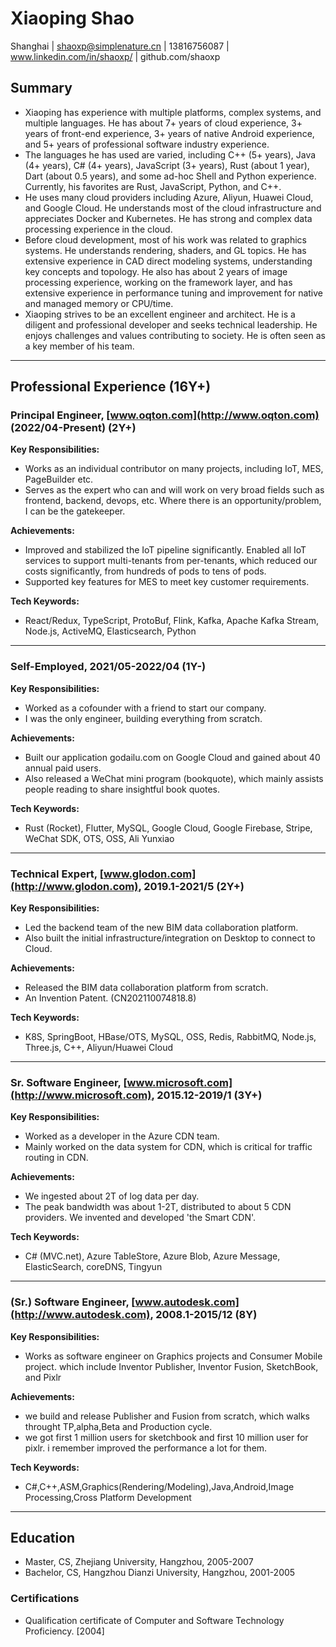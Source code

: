 # Xiaoping Shao
Shanghai | shaoxp@simplenature.cn | 13816756087 | www.linkedin.com/in/shaoxp/ | github.com/shaoxp

## Summary
- Xiaoping has experience with multiple platforms, complex systems, and multiple languages. He has about 7+ years of cloud experience, 3+ years of front-end experience, 3+ years of native Android experience, and 5+ years of professional software industry experience.
- The languages he has used are varied, including C++ (5+ years), Java (4+ years), C# (4+ years), JavaScript (3+ years), Rust (about 1 year), Dart (about 0.5 years), and some ad-hoc Shell and Python experience. Currently, his favorites are Rust, JavaScript, Python, and C++.
- He uses many cloud providers including Azure, Aliyun, Huawei Cloud, and Google Cloud. He understands most of the cloud infrastructure and appreciates Docker and Kubernetes. He has strong and complex data processing experience in the cloud.
- Before cloud development, most of his work was related to graphics systems. He understands rendering, shaders, and GL topics. He has extensive experience in CAD direct modeling systems, understanding key concepts and topology. He also has about 2 years of image processing experience, working on the framework layer, and has extensive experience in performance tuning and improvement for native and managed memory or CPU/time.
- Xiaoping strives to be an excellent engineer and architect. He is a diligent and professional developer and seeks technical leadership. He enjoys challenges and values contributing to society. He is often seen as a key member of his team.

---
## Professional Experience (16Y+)
### Principal Engineer, [www.oqton.com](http://www.oqton.com) (2022/04-Present) (2Y+)
**Key Responsibilities:**
- Works as an individual contributor on many projects, including IoT, MES, PageBuilder etc.
- Serves as the expert who can and will work on very broad fields such as frontend, backend, devops, etc. Where there is an opportunity/problem, I can be the gatekeeper.

**Achievements:**
- Improved and stabilized the IoT pipeline significantly. Enabled all IoT services to support multi-tenants from per-tenants, which reduced our costs significantly, from hundreds of pods to tens of pods.
- Supported key features for MES to meet key customer requirements.

**Tech Keywords:**
- React/Redux, TypeScript, ProtoBuf, Flink, Kafka, Apache Kafka Stream, Node.js, ActiveMQ, Elasticsearch, Python

---
### Self-Employed, 2021/05-2022/04 (1Y-)
**Key Responsibilities:**
- Worked as a cofounder with a friend to start our company.
- I was the only engineer, building everything from scratch.

**Achievements:**
- Built our application godailu.com on Google Cloud and gained about 40 annual paid users.
- Also released a WeChat mini program (bookquote), which mainly assists people reading to share insightful book quotes.

**Tech Keywords:**
- Rust (Rocket), Flutter, MySQL, Google Cloud, Google Firebase, Stripe, WeChat SDK, OTS, OSS, Ali Yunxiao

---
### Technical Expert, [www.glodon.com](http://www.glodon.com), 2019.1-2021/5 (2Y+)
**Key Responsibilities:**
- Led the backend team of the new BIM data collaboration platform.
- Also built the initial infrastructure/integration on Desktop to connect to Cloud.

**Achievements:**
- Released the BIM data collaboration platform from scratch.
- An Invention Patent. (CN202110074818.8)

**Tech Keywords:**
- K8S, SpringBoot, HBase/OTS, MySQL, OSS, Redis, RabbitMQ, Node.js, Three.js, C++, Aliyun/Huawei Cloud

---
### Sr. Software Engineer, [www.microsoft.com](http://www.microsoft.com), 2015.12-2019/1 (3Y+)
**Key Responsibilities:**
- Worked as a developer in the Azure CDN team.
- Mainly worked on the data system for CDN, which is critical for traffic routing in CDN.

**Achievements:**
- We ingested about 2T of log data per day.
- The peak bandwidth was about 1-2T, distributed to about 5 CDN providers. We invented and developed 'the Smart CDN'.

**Tech Keywords:**
- C# (MVC.net), Azure TableStore, Azure Blob, Azure Message, ElasticSearch, coreDNS, Tingyun

---
### (Sr.) Software Engineer, [www.autodesk.com](http://www.autodesk.com), 2008.1-2015/12 (8Y)
**Key Responsibilities:**
- Works as software engineer on Graphics projects and Consumer Mobile project. which include Inventor Publisher, Inventor Fusion, SketchBook, and Pixlr

**Achievements:**
- we build and release Publisher and Fusion from scratch, which walks throught TP,alpha,Beta and Production cycle. 
- we got first 1 million users for sketchbook and first 10 million user for pixlr. i remember improved the performance a lot for them.

**Tech Keywords:**
- C#,C++,ASM,Graphics(Rendering/Modeling),Java,Android,Image Processing,Cross Platform Development

---
## Education
- Master, CS, Zhejiang University, Hangzhou, 2005-2007
- Bachelor, CS, Hangzhou Dianzi University, Hangzhou, 2001-2005

### Certifications
- Qualification certificate of Computer and Software Technology Proficiency. [2004]
